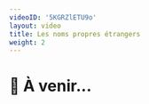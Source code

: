 ```yaml
---
videoID: '5KGRZlETU9o'
layout: video
title: Les noms propres étrangers
weight: 2
---
```


# 👷 À venir...
